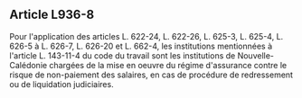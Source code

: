 Article L936-8
----
Pour l'application des articles L. 622-24, L. 622-26, L. 625-3, L. 625-4, L.
626-5 à L. 626-7, L. 626-20 et L. 662-4, les institutions mentionnées à
l'article L. 143-11-4 du code du travail sont les institutions de
Nouvelle-Calédonie chargées de la mise en oeuvre du régime d'assurance contre le
risque de non-paiement des salaires, en cas de procédure de redressement ou de
liquidation judiciaires.
